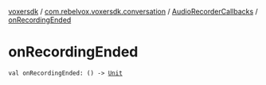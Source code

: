 [voxersdk](../../index.md) / [com.rebelvox.voxersdk.conversation](../index.md) / [AudioRecorderCallbacks](index.md) / [onRecordingEnded](./on-recording-ended.md)

# onRecordingEnded

`val onRecordingEnded: () -> `[`Unit`](https://kotlinlang.org/api/latest/jvm/stdlib/kotlin/-unit/index.html)